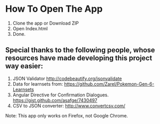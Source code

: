 How To Open The App
===
1. Clone the app or Download ZIP
2. Open Index.html
3. Done.

**Special thanks to the following people, whose resources have made developing this project way easier:**
---
1. JSON Validator http://codebeautify.org/jsonvalidate
2. Data for learnsets from: https://github.com/Zarel/Pokemon-Gen-6-Learnsets
3. Angular Directive for Confirmation Dialogues. https://gist.github.com/asafge/7430497
4. CSV to JSON converter: http://www.convertcsv.com/

Note: This app only works on Firefox, not Google Chrome.
